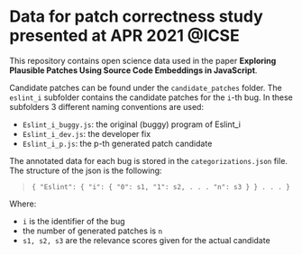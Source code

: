 # Data for patch correctness study presented at APR 2021 @ICSE

This repository contains open science data used in the paper **Exploring Plausible Patches Using Source Code Embeddings in JavaScript**.

Candidate patches can be found under the `candidate_patches` folder. The `eslint_i` subfolder contains the candidate patches for the `i`-th bug. In these subfolders 3 different naming conventions are used:
 - `Eslint_i_buggy.js`: the original (buggy) program of Eslint_i
 - `Eslint_i_dev.js`: the developer fix
 - `Eslint_i_p.js`: the p-th generated patch candidate
 
 The annotated data for each bug is stored in the `categorizations.json` file. The structure of the json is the following:
 >`{
 "Eslint": {
   "i": {
      "0": s1,
      "1": s2,
      .
      .
      .
      "n": s3
    }
  }
  .
  .
  .
}`

Where:
 - `i` is the identifier of the bug
 - the number of generated patches is `n`
 - `s1, s2, s3` are the relevance scores given for the actual candidate